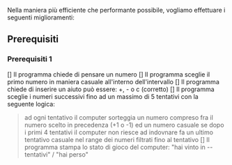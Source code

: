 Nella maniera più efficiente che performante possibile, vogliamo effettuare i seguenti miglioramenti:

## Prerequisiti 

### Prerequisiti 1
[] Il programma chiede di pensare un numero
[] Il programma sceglie il primo numero in maniera casuale all'interno dell'intervallo
[] Il programma chiede di inserire un aiuto può essere: +, - o c (corretto)
[] Il programma sceglie i numeri successivi fino ad un massimo di 5 tentativi con la seguente logica:
> ad ogni tentativo il computer sorteggia un numero compreso fra il numero scelto in precedenza  (+1 o -1) ed un numero casuale
> se dopo i primi 4 tentativi il computer non riesce ad indovnare fa un ultimo tentativo casuale nel range dei numeri filtrati fino al tentativo 
[] Il programma stampa lo stato di gioco del computer: "hai vinto in -- tentativi" / "hai perso"